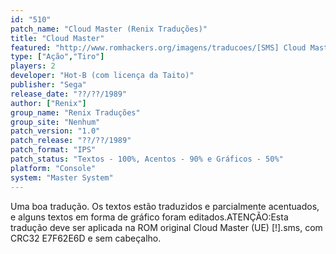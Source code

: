 ```yaml
---
id: "510"
patch_name: "Cloud Master (Renix Traduções)"
title: "Cloud Master"
featured: "http://www.romhackers.org/imagens/traducoes/[SMS] Cloud Master - Renix Traduções - 1.png"
type: ["Ação","Tiro"]
players: 2
developer: "Hot-B (com licença da Taito)"
publisher: "Sega"
release_date: "??/??/1989"
author: ["Renix"]
group_name: "Renix Traduções"
group_site: "Nenhum"
patch_version: "1.0"
patch_release: "??/??/1989"
patch_format: "IPS"
patch_status: "Textos - 100%, Acentos - 90% e Gráficos - 50%"
platform: "Console"
system: "Master System"
---
```


Uma boa tradução. Os textos estão traduzidos e parcialmente acentuados, e alguns textos em forma de gráfico foram editados.ATENÇÃO:Esta tradução deve ser aplicada na ROM original Cloud Master (UE) [!].sms, com CRC32 E7F62E6D e sem cabeçalho.